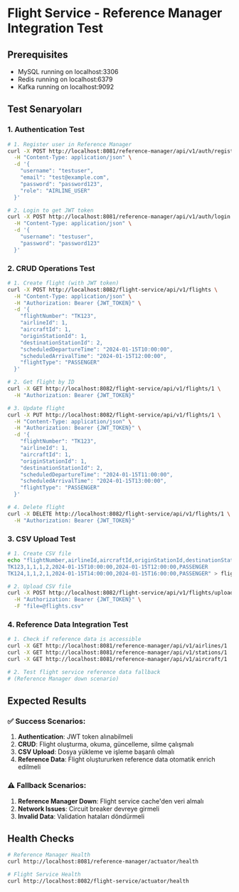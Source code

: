 # Flight Service - Reference Manager Integration Test

## Prerequisites
- MySQL running on localhost:3306
- Redis running on localhost:6379
- Kafka running on localhost:9092

## Test Senaryoları

### 1. Authentication Test
```bash
# 1. Register user in Reference Manager
curl -X POST http://localhost:8081/reference-manager/api/v1/auth/register \
  -H "Content-Type: application/json" \
  -d '{
    "username": "testuser",
    "email": "test@example.com",
    "password": "password123",
    "role": "AIRLINE_USER"
  }'

# 2. Login to get JWT token
curl -X POST http://localhost:8081/reference-manager/api/v1/auth/login \
  -H "Content-Type: application/json" \
  -d '{
    "username": "testuser",
    "password": "password123"
  }'
```

### 2. CRUD Operations Test
```bash
# 1. Create flight (with JWT token)
curl -X POST http://localhost:8082/flight-service/api/v1/flights \
  -H "Content-Type: application/json" \
  -H "Authorization: Bearer {JWT_TOKEN}" \
  -d '{
    "flightNumber": "TK123",
    "airlineId": 1,
    "aircraftId": 1,
    "originStationId": 1,
    "destinationStationId": 2,
    "scheduledDepartureTime": "2024-01-15T10:00:00",
    "scheduledArrivalTime": "2024-01-15T12:00:00",
    "flightType": "PASSENGER"
  }'

# 2. Get flight by ID
curl -X GET http://localhost:8082/flight-service/api/v1/flights/1 \
  -H "Authorization: Bearer {JWT_TOKEN}"

# 3. Update flight
curl -X PUT http://localhost:8082/flight-service/api/v1/flights/1 \
  -H "Content-Type: application/json" \
  -H "Authorization: Bearer {JWT_TOKEN}" \
  -d '{
    "flightNumber": "TK123",
    "airlineId": 1,
    "aircraftId": 1,
    "originStationId": 1,
    "destinationStationId": 2,
    "scheduledDepartureTime": "2024-01-15T11:00:00",
    "scheduledArrivalTime": "2024-01-15T13:00:00",
    "flightType": "PASSENGER"
  }'

# 4. Delete flight
curl -X DELETE http://localhost:8082/flight-service/api/v1/flights/1 \
  -H "Authorization: Bearer {JWT_TOKEN}"
```

### 3. CSV Upload Test
```bash
# 1. Create CSV file
echo "flightNumber,airlineId,aircraftId,originStationId,destinationStationId,scheduledDepartureTime,scheduledArrivalTime,flightType
TK123,1,1,1,2,2024-01-15T10:00:00,2024-01-15T12:00:00,PASSENGER
TK124,1,1,2,1,2024-01-15T14:00:00,2024-01-15T16:00:00,PASSENGER" > flights.csv

# 2. Upload CSV file
curl -X POST http://localhost:8082/flight-service/api/v1/flights/upload \
  -H "Authorization: Bearer {JWT_TOKEN}" \
  -F "file=@flights.csv"
```

### 4. Reference Data Integration Test
```bash
# 1. Check if reference data is accessible
curl -X GET http://localhost:8081/reference-manager/api/v1/airlines/1
curl -X GET http://localhost:8081/reference-manager/api/v1/stations/1
curl -X GET http://localhost:8081/reference-manager/api/v1/aircraft/1

# 2. Test flight service reference data fallback
# (Reference Manager down scenario)
```

## Expected Results

### ✅ Success Scenarios:
1. **Authentication**: JWT token alınabilmeli
2. **CRUD**: Flight oluşturma, okuma, güncelleme, silme çalışmalı
3. **CSV Upload**: Dosya yükleme ve işleme başarılı olmalı
4. **Reference Data**: Flight oluştururken reference data otomatik enrich edilmeli

### ⚠️ Fallback Scenarios:
1. **Reference Manager Down**: Flight service cache'den veri almalı
2. **Network Issues**: Circuit breaker devreye girmeli
3. **Invalid Data**: Validation hataları döndürmeli

## Health Checks
```bash
# Reference Manager Health
curl http://localhost:8081/reference-manager/actuator/health

# Flight Service Health
curl http://localhost:8082/flight-service/actuator/health
``` 